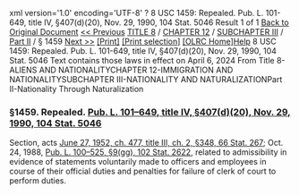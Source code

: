 xml version='1.0' encoding='UTF-8' ?
8 USC 1459: Repealed. Pub. L. 101-649, title IV, §407(d)(20), Nov. 29, 1990, 104 Stat. 5046
 Result 1 of 1
[Back to Original Document](/view.xhtml;jsessionid=F2CC848A7778E714E8736BB136862CF4)
[<< Previous](#)
 [TITLE 8](/view.xhtml;jsessionid=F2CC848A7778E714E8736BB136862CF4?req=granuleid%3AUSC-prelim-title8&saved=%7CZ3JhbnVsZWlkOlVTQy1wcmVsaW0tdGl0bGU4LXNlY3Rpb24xNDU5%7C%7C%7C0%7Cfalse%7Cprelim&edition=prelim) / [CHAPTER 12](/view.xhtml;jsessionid=F2CC848A7778E714E8736BB136862CF4?req=granuleid%3AUSC-prelim-title8-chapter12&saved=%7CZ3JhbnVsZWlkOlVTQy1wcmVsaW0tdGl0bGU4LXNlY3Rpb24xNDU5%7C%7C%7C0%7Cfalse%7Cprelim&edition=prelim) / [SUBCHAPTER III](/view.xhtml;jsessionid=F2CC848A7778E714E8736BB136862CF4?req=granuleid%3AUSC-prelim-title8-chapter12-subchapter3&saved=%7CZ3JhbnVsZWlkOlVTQy1wcmVsaW0tdGl0bGU4LXNlY3Rpb24xNDU5%7C%7C%7C0%7Cfalse%7Cprelim&edition=prelim) / [Part II](/view.xhtml;jsessionid=F2CC848A7778E714E8736BB136862CF4?req=granuleid%3AUSC-prelim-title8-chapter12-subchapter3-part2&saved=%7CZ3JhbnVsZWlkOlVTQy1wcmVsaW0tdGl0bGU4LXNlY3Rpb24xNDU5%7C%7C%7C0%7Cfalse%7Cprelim&edition=prelim) / § 1459
 [Next >>](#)
[[Print]](#)
 [[Print selection]](#)
[[OLRC Home]](/browse.xhtml;jsessionid=F2CC848A7778E714E8736BB136862CF4)[Help](/navHelp.xhtml;jsessionid=F2CC848A7778E714E8736BB136862CF4)
8 USC 1459: Repealed. Pub. L. 101-649, title IV, §407(d)(20), Nov. 29, 1990, 104 Stat. 5046
Text contains those laws in effect on April 6, 2024
From Title 8-ALIENS AND NATIONALITYCHAPTER 12-IMMIGRATION AND NATIONALITYSUBCHAPTER III-NATIONALITY AND NATURALIZATIONPart II-Nationality Through Naturalization
### §1459. Repealed. [Pub. L. 101–649, title IV, §407(d)(20), Nov. 29, 1990, 104 Stat. 5046](/statviewer.htm?volume=104&page=5046)
Section, acts [June 27, 1952, ch. 477, title III, ch. 2, §348, 66 Stat. 267](/statviewer.htm?volume=66&page=267); Oct. 24, 1988, [Pub. L. 100–525, §9(gg), 102 Stat. 2622](/statviewer.htm?volume=102&page=2622), related to admissibility in evidence of statements voluntarily made to officers and employees in course of their official duties and penalties for failure of clerk of court to perform duties.
